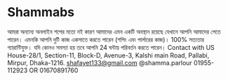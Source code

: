 # Shammabs
আমরা অন্যান্য অনলাইন শপের মতো নই কারণ আমাদের এমন একটি অবস্থান রয়েছে যেখানে আপনি আমাদের পেতে পারেন। এমনকি আপনি দুটি কাজ একসাতে করতে পারেন (শপিং এবং পার্লারের কাজ)। 100% সত্যতার গ্যারান্টিযুক্ত। যদি কোনও সমস্যা হয় তবে আপনি 24 ঘন্টায় পরিবর্তন করতে পারেন।   Contact with US House-28/1, Section-11, Block-D, Avenue-3, Kalshi main Road, Pallabi, Mirpur, Dhaka-1216.   shafayet133@gmail.com @shamma.parlour  01955-112923 OR 01670891760
